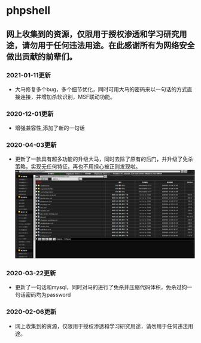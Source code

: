 # phpshell

## 网上收集到的资源，仅限用于授权渗透和学习研究用途，请勿用于任何违法用途。在此感谢所有为网络安全做出贡献的前辈们。


### 2021-01-11更新
- 大马修复多个bug，多个细节优化，同时可用大马的密码来以一句话的方式直接连接，并增加杀软识别，MSF联动功能。

### 2020-12-01更新
- 增强兼容性,添加了新的一句话

### 2020-04-03更新
- 更新了一款具有超多功能的升级大马，同时去除了原有的后门，并升级了免杀策略，实现无任何特征，再也不用担心被正则发现啦。
![大马示例图](./images/1.png)

### 2020-03-22更新
- 更新了一句话和mysql，同时对马的进行了免杀并压缩代码体积，免杀过狗一句话密码均为password

### 2020-02-06更新
- 网上收集到的资源，仅限用于授权渗透和学习研究用途，请勿用于任何违法用途。

